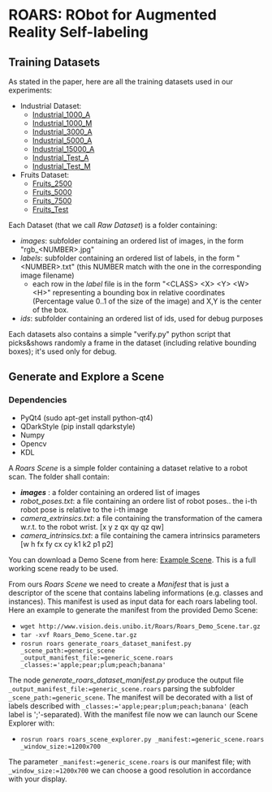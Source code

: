 # ROARS: RObot for Augmented Reality Self-labeling

## Training Datasets

As stated in the paper, here are all the training datasets used in our experiments:

* Industrial Dataset:
  * [Industrial_1000_A](http://www.vision.deis.unibo.it/Roars/Industrial_1000_A.tar.gz)
  * [Industrial_1000_M](http://www.vision.deis.unibo.it/Roars/Industrial_1000_M.tar.gz)
  * [Industrial_3000_A](http://www.vision.deis.unibo.it/Roars/Industrial_3000_A.tar.gz)
  * [Industrial_5000_A](http://www.vision.deis.unibo.it/Roars/Industrial_5000_A.tar.gz)
  * [Industrial_15000_A](http://www.vision.deis.unibo.it/Roars/Industrial_15000_A.tar.gz)
  * [Industrial_Test_A](http://www.vision.deis.unibo.it/Roars/Industrial_Test_A.tar.gz)
  * [Industrial_Test_M](http://www.vision.deis.unibo.it/Roars/Industrial_Test_M.tar.gz)
* Fruits Dataset:
  * [Fruits_2500](http://www.vision.deis.unibo.it/Roars/Fruits_2500.tar.gz)
  * [Fruits_5000](http://www.vision.deis.unibo.it/Roars/Fruits_5000.tar.gz)
  * [Fruits_7500](http://www.vision.deis.unibo.it/Roars/Fruits_7500.tar.gz)
  * [Fruits_Test](http://www.vision.deis.unibo.it/Roars/Fruits_Test.tar.gz)

Each Dataset (that we call *Raw Dataset*) is a folder containing:

* *images*: subfolder containing an ordered list of images, in the form "rgb_\<NUMBER>.jpg"
* *labels*: subfolder containing an ordered list of labels, in the form "\<NUMBER>.txt" (this NUMBER match with the one in the corresponding image filename)
  * each row in the *label* file is in the form "\<CLASS> \<X> \<Y> \<W> \<H>" representing a bounding box in relative coordinates (Percentage value 0..1 of the size of the image) and X,Y is the center of the box.
* *ids*: subfolder containing an ordered list of ids, used for debug purposes

Each datasets also contains a simple "verify.py" python script that picks&shows randomly a frame in the dataset (including relative bounding boxes); it's used only for debug.

## Generate and Explore a Scene

### Dependencies

* PyQt4 (sudo apt-get install python-qt4)
* QDarkStyle (pip install qdarkstyle)
* Numpy
* Opencv
* KDL

A *Roars Scene* is a simple folder containing a dataset relative to a robot scan. The folder shall contain:

* ***images*** : a folder containing an ordered list of images
* *robot_poses.txt*: a file containing an ordere list of robot poses.. the i-th robot pose is relative to the i-th image
* *camera_extrinsics.txt*: a file containing the transformation of the camera w.r.t. to the robot wrist. [x y z qx qy qz qw]
* *camera_intrinsics.txt*: a file containing the camera intrinsics parameters [w h fx fy cx cy k1 k2 p1 p2]

You can download a Demo Scene from here: [Example Scene](http://www.vision.deis.unibo.it/Roars/Roars_Demo_Scene.tar.gz). This is a full working scene ready to be used.

From ours *Roars Scene* we need to create a *Manifest* that is just a descriptor of the scene that contains labeling informations (e.g. classes and instances). This manifest is used as input data for each roars labeling tool.
Here an example to generate the manifest from the provided Demo Scene:

* ```wget http://www.vision.deis.unibo.it/Roars/Roars_Demo_Scene.tar.gz```
* ```tar -xvf Roars_Demo_Scene.tar.gz```
* ```rosrun roars generate_roars_dataset_manifest.py _scene_path:=generic_scene _output_manifest_file:=generic_scene.roars _classes:='apple;pear;plum;peach;banana'```

The node *generate_roars_dataset_manifest.py* produce the output file ```_output_manifest_file:=generic_scene.roars``` parsing the subfolder ```_scene_path:=generic_scene```. The manifest will be decorated with a list of labels described with ```_classes:='apple;pear;plum;peach;banana'``` (each label is ';'-separated).
With the manifest file now we can launch our Scene Explorer with:

* ```rosrun roars roars_scene_explorer.py _manifest:=generic_scene.roars _window_size:=1200x700```

The parameter ```_manifest:=generic_scene.roars``` is our manifest file; with ```_window_size:=1200x700``` we can choose a good resolution in accordance with your display.





